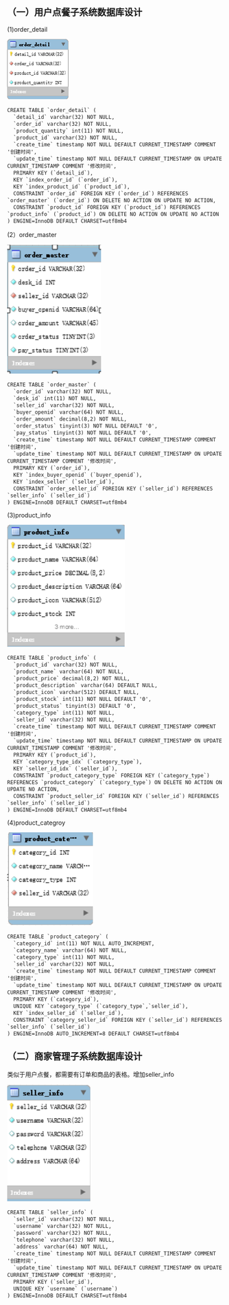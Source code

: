 ## （一）用户点餐子系统数据库设计

(1)order_detail

<img src= "https://raw.githubusercontent.com/E-Order/Dashboard/master/document/graph/order_detail.png">


```
CREATE TABLE `order_detail` (
  `detail_id` varchar(32) NOT NULL,
  `order_id` varchar(32) NOT NULL,
  `product_quantity` int(11) NOT NULL,
  `product_id` varchar(32) NOT NULL,
  `create_time` timestamp NOT NULL DEFAULT CURRENT_TIMESTAMP COMMENT '创建时间',
  `update_time` timestamp NOT NULL DEFAULT CURRENT_TIMESTAMP ON UPDATE CURRENT_TIMESTAMP COMMENT '修改时间',
  PRIMARY KEY (`detail_id`),
  KEY `index_order_id` (`order_id`),
  KEY `index_product_id` (`product_id`),
  CONSTRAINT `order_id` FOREIGN KEY (`order_id`) REFERENCES `order_master` (`order_id`) ON DELETE NO ACTION ON UPDATE NO ACTION,
  CONSTRAINT `product_id` FOREIGN KEY (`product_id`) REFERENCES `product_info` (`product_id`) ON DELETE NO ACTION ON UPDATE NO ACTION
) ENGINE=InnoDB DEFAULT CHARSET=utf8mb4

```

(2）order_master

<img src= "https://raw.githubusercontent.com/E-Order/Dashboard/master/document/graph/order_master.png">

```
CREATE TABLE `order_master` (
  `order_id` varchar(32) NOT NULL,
  `desk_id` int(11) NOT NULL,
  `seller_id` varchar(32) NOT NULL,
  `buyer_openid` varchar(64) NOT NULL,
  `order_amount` decimal(8,2) NOT NULL,
  `order_status` tinyint(3) NOT NULL DEFAULT '0',
  `pay_status` tinyint(3) NOT NULL DEFAULT '0',
  `create_time` timestamp NOT NULL DEFAULT CURRENT_TIMESTAMP COMMENT '创建时间',
  `update_time` timestamp NOT NULL DEFAULT CURRENT_TIMESTAMP ON UPDATE CURRENT_TIMESTAMP COMMENT '修改时间',
  PRIMARY KEY (`order_id`),
  KEY `index_buyer_openid` (`buyer_openid`),
  KEY `index_seller` (`seller_id`),
  CONSTRAINT `order_seller_id` FOREIGN KEY (`seller_id`) REFERENCES `seller_info` (`seller_id`)
) ENGINE=InnoDB DEFAULT CHARSET=utf8mb4
```
(3)product_info

<img src= "https://raw.githubusercontent.com/E-Order/Dashboard/master/document/graph/product_info.png">

```
CREATE TABLE `product_info` (
  `product_id` varchar(32) NOT NULL,
  `product_name` varchar(64) NOT NULL,
  `product_price` decimal(8,2) NOT NULL,
  `product_description` varchar(64) DEFAULT NULL,
  `product_icon` varchar(512) DEFAULT NULL,
  `product_stock` int(11) NOT NULL DEFAULT '0',
  `product_status` tinyint(3) DEFAULT '0',
  `category_type` int(11) NOT NULL,
  `seller_id` varchar(32) NOT NULL,
  `create_time` timestamp NOT NULL DEFAULT CURRENT_TIMESTAMP COMMENT '创建时间',
  `update_time` timestamp NOT NULL DEFAULT CURRENT_TIMESTAMP ON UPDATE CURRENT_TIMESTAMP COMMENT '修改时间',
  PRIMARY KEY (`product_id`),
  KEY `category_type_idx` (`category_type`),
  KEY `seller_id_idx` (`seller_id`),
  CONSTRAINT `product_category_type` FOREIGN KEY (`category_type`) REFERENCES `product_category` (`category_type`) ON DELETE NO ACTION ON UPDATE NO ACTION,
  CONSTRAINT `product_seller_id` FOREIGN KEY (`seller_id`) REFERENCES `seller_info` (`seller_id`)
) ENGINE=InnoDB DEFAULT CHARSET=utf8mb4
```
(4)product_categroy

<img src= "https://raw.githubusercontent.com/E-Order/Dashboard/master/document/graph/product_cate.png">

```
CREATE TABLE `product_category` (
  `category_id` int(11) NOT NULL AUTO_INCREMENT,
  `category_name` varchar(64) NOT NULL,
  `category_type` int(11) NOT NULL,
  `seller_id` varchar(32) NOT NULL,
  `create_time` timestamp NOT NULL DEFAULT CURRENT_TIMESTAMP COMMENT '创建时间',
  `update_time` timestamp NOT NULL DEFAULT CURRENT_TIMESTAMP ON UPDATE CURRENT_TIMESTAMP COMMENT '修改时间',
  PRIMARY KEY (`category_id`),
  UNIQUE KEY `category_type` (`category_type`,`seller_id`),
  KEY `index_seller_id` (`seller_id`),
  CONSTRAINT `category_seller_id` FOREIGN KEY (`seller_id`) REFERENCES `seller_info` (`seller_id`)
) ENGINE=InnoDB AUTO_INCREMENT=8 DEFAULT CHARSET=utf8mb4
```

## （二）商家管理子系统数据库设计

类似于用户点餐，都需要有订单和商品的表格。增加seller_info

<img src= "https://raw.githubusercontent.com/E-Order/Dashboard/master/document/graph/seller_info.png">

```
CREATE TABLE `seller_info` (
  `seller_id` varchar(32) NOT NULL,
  `username` varchar(32) NOT NULL,
  `password` varchar(32) NOT NULL,
  `telephone` varchar(32) NOT NULL,
  `address` varchar(64) NOT NULL,
  `create_time` timestamp NOT NULL DEFAULT CURRENT_TIMESTAMP COMMENT '创建时间',
  `update_time` timestamp NOT NULL DEFAULT CURRENT_TIMESTAMP ON UPDATE CURRENT_TIMESTAMP COMMENT '修改时间',
  PRIMARY KEY (`seller_id`),
  UNIQUE KEY `username` (`username`)
) ENGINE=InnoDB DEFAULT CHARSET=utf8mb4
```
